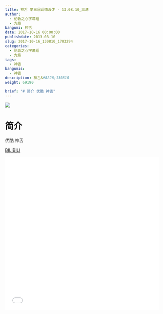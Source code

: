 ```yaml
---
title: 神舌 第三届调情漫才 - 13.08.10_高清
author: 
  - 伦敦之心字幕组
  - 九條
bangumi: 神舌
date: 2017-10-16 00:00:00
publishdate: 2013-08-10
slug: 2017-10-16_130810_1703294
categories: 
  - 伦敦之心字幕组
  - 九條
tags: 
  - 神舌
bangumis: 
  - 神舌
description: 神舌&#8226;130810
weight: 69190

brief: "# 简介 优酷 神舌"
---
```


![](https://i.imgur.com/9NPYBG9.png)

# 简介  
优酷 神舌

  [BILIBILI](https://www.bilibili.com/video/av1703294/)


<div class="vcontainer">  <iframe class='video' src="//www.bilibili.com/blackboard/player.html?aid=1703294" width="100%" height="500" frameborder="0" allowfullscreen="allowfullscreen"></iframe></div>
